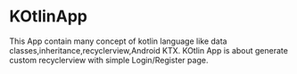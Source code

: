 # KOtlinApp
This App contain many concept of kotlin language like data classes,inheritance,recyclerview,Android KTX. KOtlin App is about generate custom recyclerview with simple Login/Register page.
